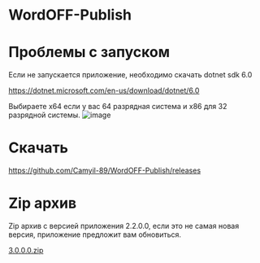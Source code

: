 # WordOFF-Publish

# Проблемы с запуском

Если не запускается приложение, необходимо скачать dotnet sdk 6.0

https://dotnet.microsoft.com/en-us/download/dotnet/6.0

Выбираете x64 если у вас 64 разрядная система и x86 для 32 разрядной системы.
![image](https://user-images.githubusercontent.com/76705837/203860326-cecb8f0e-9a26-415b-a408-69a7588b92ce.png)


# Скачать

https://github.com/Camyil-89/WordOFF-Publish/releases

# Zip архив
Zip архив с версией приложения 2.2.0.0, если это не самая новая версия, приложение предложит вам обновиться.

[3.0.0.0.zip](https://github.com/Camyil-89/WordOFF-Publish/files/10114120/3.0.0.0.zip)
